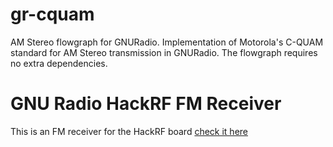 # gr-cquam
AM Stereo flowgraph for GNURadio. Implementation of Motorola's C-QUAM standard for AM Stereo transmission in GNURadio. The flowgraph requires no extra dependencies.
# GNU Radio HackRF FM Receiver
This is an FM receiver for the HackRF board [check it here](https://github.com/spithash/GNU-Radio-HackRF)
